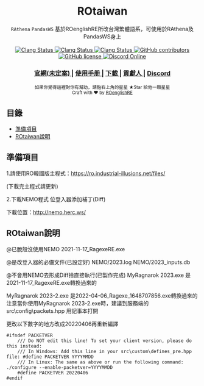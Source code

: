 <h1 align="center">ROtaiwan</h1>

<div align="center">
   <code>RAthena</code> <code>PandasWS</code> 基於ROenglishRE所改台灣繁體語系，可使用於RAthena及PandasWS身上
</div>

<br />

<div align="center">
  <!-- Clang Status -->
  <a href="https://github.com/xvn5002036/Rotaiwan/actions/workflows/build_servers_clang.yml">
    <img alt="Clang Status" src="https://img.shields.io/github/actions/workflow/status/xvn5002036/Rotaiwan/build_servers_clang.yml?label=clang&logo=llvm&style=flat-square">
  </a>
  <!-- GCC Status -->
  <a href="https://github.com/xvn5002036/Rotaiwan/actions/workflows/build_servers_gcc.yml">
    <img alt="Clang Status" src="https://img.shields.io/github/actions/workflow/status/xvn5002036/Rotaiwan/build_servers_gcc.yml?label=gcc&logo=gnu&style=flat-square">
  </a>
  <!-- MSBuild Status -->
  <a href="https://github.com/xvn5002036/Rotaiwan/actions/workflows/build_servers_msbuild.yml">
    <img alt="Clang Status" src="https://img.shields.io/github/actions/workflow/status/xvn5002036/Rotaiwan/build_servers_msbuild.yml?label=msbuild&logo=visualstudio&style=flat-square">
  </a>
  <!-- GitHub contributors -->
  <a href="https://github.com/xvn5002036/Rotaiwan/graphs/contributors">
    <img alt="GitHub contributors" src="https://img.shields.io/github/contributors/xvn5002036/Rotaiwan?style=flat-square">
  </a>
  <!-- GitHub license -->
  <a href="https://github.com/xvn5002036/Rotaiwan/blob/master/LICENSE">
    <img alt="GitHub license" src="https://img.shields.io/github/license/PandasWS/Pandas?style=flat-square">
  </a>
  <!-- Discord Online -->
  <a href="https://discord.gg/pjvMUtZ7Ae">
    <img alt="Discord Online" src="https://img.shields.io/discord/1130860241223946300?color=6A7EC2&label=Discord&logo=discord&logoColor=ffffff&style=flat-square">
  </a>
</div>

<div align="center">
  <h3>
    <a href="https://XXXXXXX" target="_blank">
      官網(未定案)
    </a>
    <span> | </span>
    <a href="https://rotaiwan.gitbook.io/ro-taiwan-de-shi-jie/" target="_blank">
      使用手册
    </a>
    <span> | </span>
    <a href="https://github.com/xvn5002036/ROtaiwan/releases">
      下載
    </a>
    <span> | </span>
    <a href="https://github.com/xvn5002036/ROtaiwan/graphs/contributors">
      貢獻人
    </a>
    <span> | </span>
    <a href="https://discord.gg/pjvMUtZ7Ae" target="_blank">
      Discord
    </a>
  </h3>
</div>

<div align="center">
  <sub>
  如果你覺得這裡對你有幫助，請點右上角的星星 ★Star 給他一顆星星
  <br />
  Craft with ❤︎ by
  <a href="https://github.com/llchrisll/ROenglishRE">ROenglishRE</a>
  </sub>
</div>

## 目錄

-   [準備項目](#準備項目)
-   [ROtaiwan說明](#ROtaiwan說明)


## 準備項目

1.請使用RO韓國版主程式：https://ro.industrial-illusions.net/files/

(下載完主程式請更新)

2.下載NEMO程式 位登入器添加補丁(Diff)

下載位置：http://nemo.herc.ws/


## ROtaiwan說明

@已脫殼沒使用NEMO
2021-11-17_RagexeRE.exe

@是改登入器的必備文件(已設定好)
NEMO/2023.log
NEMO/2023_inputs.db

@不會用NEMO去形成Diff捨直接執行(已製作完成)
MyRagnarok 2023.exe  是2021-11-17_RagexeRE.exe轉換過來的

MyRagnarok 2023-2.exe  是2022-04-06_Ragexe_1648707856.exe轉換過來的
注意當你使用MyRagnarok 2023-2.exe時，建議到服務端的src\config\packets.hpp 用記事本打開

更改以下數字的地方改成20220406再重新編譯
```
#ifndef PACKETVER
	/// Do NOT edit this line! To set your client version, please do this instead:
	/// In Windows: Add this line in your src\custom\defines_pre.hpp file: #define PACKETVER YYYYMMDD
	/// In Linux: The same as above or run the following command: ./configure --enable-packetver=YYYYMMDD
	#define PACKETVER 20220406
#endif
```



